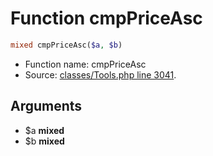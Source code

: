 Function cmpPriceAsc
===========================





```php
mixed cmpPriceAsc($a, $b)
```

* Function name: cmpPriceAsc
* Source: [classes/Tools.php line 3041](https://github.com/PrestaShop/PrestaShop/blob/1.6.0.6/classes/Tools.php#L3041).

Arguments
---------

* $a **mixed**
* $b **mixed**

